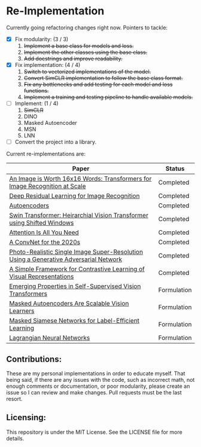 # Re-Implementation
Currently going refactoring changes right now. Pointers to tackle: 
- [X] Fix modularity: (3 / 3)
    1. ~~Implement a base class for models and loss.~~ 
    2. ~~Implement the other classes using the base class.~~
    3. ~~Add docstrings and improve readability.~~
- [X] Fix implementation: (4 / 4)
    1. ~~Switch to vectorized implementations of the model.~~
    2. ~~Convert SimCLR implementation to follow the base class format.~~
    3. ~~Fix any bottlenecks and add testing for each model and loss functions.~~
    4. ~~Implement a training and testing pipeline to handle available models.~~
- [ ] Implement: (1 / 4)
    1. ~~SimCLR~~
    2. DINO
    3. Masked Autoencoder
    4. MSN
    5. LNN
- [ ] Convert the project into a library. 

Current re-implementations are:

| Paper                                                                                                          | Status    |
|----------------------------------------------------------------------------------------------------------------|-----------|
| [An Image is Worth 16x16 Words: Transformers for Image Recognition at Scale](https://arxiv.org/abs/2010.11929) | Completed |
| [Deep Residual Learning for Image Recognition](https://arxiv.org/abs/1512.03385)                               | Completed |
| [Autoencoders](https://arxiv.org/abs/2003.05991) | Completed |
| [Swin Transformer: Heirarchial Vision Transformer using Shifted Windows](https://arxiv.org/abs/2103.14030) | Completed |
| [Attention Is All You Need](https://arxiv.org/abs/1706.03762) | Completed | 
| [A ConvNet for the 2020s](https://arxiv.org/pdf/2201.03545) | Completed | 
| [Photo-Realistic Single Image Super-Resolution Using a Generative Adversarial Network](https://arxiv.org/abs/1609.04802) | Completed |
| [A Simple Framework for Contrastive Learning of Visual Representations](https://arxiv.org/abs/2002.05709) | Completed |
| [Emerging Properties in Self-Supervised Vision Transformers](https://arxiv.org/abs/2104.14294) | Formulation |
| [Masked Autoencoders Are Scalable Vision Learners](https://arxiv.org/abs/2111.06377) | Formulation |
| [Masked Siamese Networks for Label-Efficient Learning](https://arxiv.org/abs/2204.07141) | Formulation |
| [Lagrangian Neural Networks](https://arxiv.org/abs/2003.04630) | Formulation |

## Contributions:

These are my personal implementations in order to educate myself. That being said, if there are any issues with the
code, such as incorrect math,
not enough comments or documentation, or poor modularity, please create an issue so I can review and make changes. Pull
requests must be the last resort.

## Licensing:

This repository is under the MIT License. See the LICENSE file for more details.